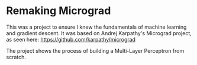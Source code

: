 # Remaking Micrograd
This was a project to ensure I knew the fundamentals of machine learning and gradient descent.
It was based on Andrej Karpathy's Micrograd project, as seen here: https://github.com/karpathy/micrograd

The project shows the process of building a Multi-Layer Perceptron from scratch.
